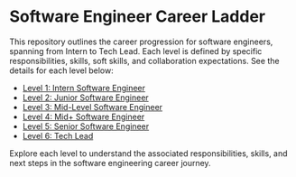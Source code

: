 # Software Engineer Career Ladder

This repository outlines the career progression for software engineers, spanning from Intern to Tech Lead. Each level is defined by specific responsibilities, skills, soft skills, and collaboration expectations. See the details for each level below:

- [Level 1: Intern Software Engineer](Level%201%20-%20Intern%20Software%20Engineer.md)
- [Level 2: Junior Software Engineer](Level%202%20-%20Junior%20Software%20Engineer.md)
- [Level 3: Mid-Level Software Engineer](Level%203%20-%20Mid-Level%20Software%20Engineer.md)
- [Level 4: Mid+ Software Engineer](Level%204%20-%20Mid%2B%20Software%20Engineer.md)
- [Level 5: Senior Software Engineer](Level%205%20-%20Senior%20Software%20Engineer.md)
- [Level 6: Tech Lead](Level%206%20-%20Tech%20Lead.md)

Explore each level to understand the associated responsibilities, skills, and next steps in the software engineering career journey.
